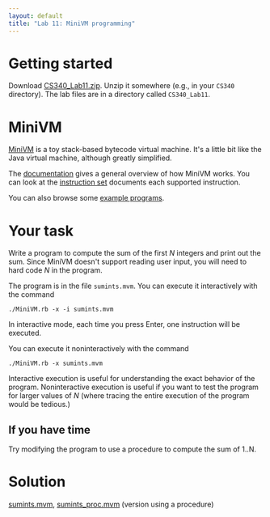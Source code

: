 ```yaml
---
layout: default
title: "Lab 11: MiniVM programming"
---
```


# Getting started

Download [CS340\_Lab11.zip](CS340_Lab11.zip).  Unzip it somewhere (e.g., in your `CS340` directory).  The lab files are in a directory called `CS340_Lab11`.

# MiniVM

[MiniVM](https://github.com/daveho/MiniVM) is a toy stack-based bytecode virtual machine.  It's a little bit like the Java virtual machine, although greatly simplified.

The [documentation](https://github.com/daveho/MiniVM/blob/master/Documentation.md) gives a general overview of how MiniVM works.  You can look at the [instruction set](https://github.com/daveho/MiniVM/blob/master/InstructionSet.md) documents each supported instruction.

You can also browse some [example programs](https://github.com/daveho/MiniVM/tree/master/t).

# Your task

Write a program to compute the sum of the first *N* integers and print out the sum.  Since MiniVM doesn't support reading user input, you will need to hard code *N* in the program.

The program is in the file `sumints.mvm`.  You can execute it interactively with the command

    ./MiniVM.rb -x -i sumints.mvm

In interactive mode, each time you press Enter, one instruction will be executed.

You can execute it noninteractively with the command

    ./MiniVM.rb -x sumints.mvm

Interactive execution is useful for understanding the exact behavior of the program.  Noninteractive execution is useful if you want to test the program for larger values of *N* (where tracing the entire execution of the program would be tedious.)

## If you have time

Try modifying the program to use a procedure to compute the sum of 1..N.

# Solution

[sumints.mvm](sumints.mvm), [sumints\_proc.mvm](sumints_proc.mvm) (version using a procedure)
